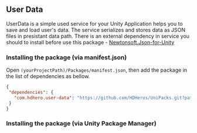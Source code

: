 ﻿## User Data
UserData is a simple used service for your Unity Application helps you to save and load user's data. The service serializes and stores data as JSON files in presistant data path.
There is an external dependency in service you should to install before use this package - [Newtonsoft.Json-for-Unity](https://github.com/jilleJr/Newtonsoft.Json-for-Unity#upm)

### Installing the package (via manifest.json)
Open `(yourProjectPath)/Packages/manifest.json`, then add the package in the list of dependencies as bellow.

 ```json
 {
  "dependencies": {
    "com.hdhero.user-data": "https://github.com/HDHeros/UniPacks.git?path=Packages/com.hdhero.user-data"
  }
}
```

### Installing the package (via Unity Package Manager)